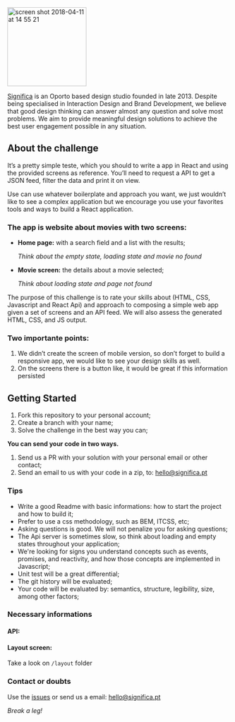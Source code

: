 <img width="179" alt="screen shot 2018-04-11 at 14 55 21" src="https://user-images.githubusercontent.com/4838076/38634265-6545f090-3d98-11e8-8869-c5e477648fdf.png">

[Significa](https://significa.pt/) is an Oporto based design studio founded in late 2013. Despite being specialised in Interaction Design and Brand Development, we believe that good design thinking can answer almost any question and solve most problems. We aim to provide meaningful design solutions to achieve the best user engagement possible in any situation.

## About the challenge

It’s a pretty simple teste, which you should to write a app in React and using the provided screens as reference. You’ll need to request a API to get a JSON feed, filter the data and print it on view.

Use can use whatever boilerplate and approach you want, we just wouldn’t like to see a complex application but we encourage you use your favorites tools and ways to build a React application.

### The app is website about movies with two screens:

* **Home page:** with a search field and a list with the results;

  _Think about the empty state, loading state and movie no found_

* **Movie screen:** the details about a movie selected;

  _Think about loading state and page not found_

The purpose of this challenge is to rate your skills about (HTML, CSS, Javascript and React Api) and approach to composing a simple web app given a set of screens and an API feed. We will also assess the generated HTML, CSS, and JS output.

### Two importante points:

1.  We didn’t create the screen of mobile version, so don’t forget to build a responsive app, we would like to see your design skills as well.
2.  On the screens there is a button like, it would be great if this information persisted

## Getting Started

1.  Fork this repository to your personal account;
2.  Create a branch with your name;
3.  Solve the challenge in the best way you can;

**You can send your code in two ways.**

1.  Send us a PR with your solution with your personal email or other contact;
2.  Send an email to us with your code in a zip, to: hello@significa.pt

### Tips

* Write a good Readme with basic informations: how to start the project and how to build it;
* Prefer to use a css methodology, such as BEM, ITCSS, etc;
* Asking questions is good. We will not penalize you for asking questions;
* The Api server is sometimes slow, so think about loading and empty states throughout your application;
* We're looking for signs you understand concepts such as events, promises, and reactivity, and how those concepts are implemented in Javascript;
* Unit test will be a great differential;
* The git history will be evaluated;
* Your code will be evaluated by: semantics, structure, legibility, size, among other factors;

### Necessary informations

#### API:

#### Layout screen:

Take a look on `/layout` folder

### Contact or doubts

Use the [issues](https://github.com/Significa/frontend-challenge/issues) or send us a email: hello@significa.pt

_Break a leg!_
